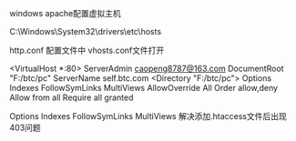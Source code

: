 windows apache配置虚拟主机

C:\Windows\System32\drivers\etc\hosts

http.conf 配置文件中 vhosts.conf文件打开

<VirtualHost *:80>
    ServerAdmin caopeng8787@163.com
    DocumentRoot "F:/btc/pc"
    ServerName self.btc.com
    <Directory "F:/btc/pc">
	    Options Indexes FollowSymLinks MultiViews
	    AllowOverride All
	    Order allow,deny
	    Allow from all
	    Require all granted
    </Directory>
</VirtualHost>

Options Indexes FollowSymLinks MultiViews
解决添加.htaccess文件后出现403问题
